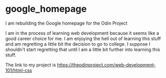 # google_homepage
I am rebuilding the Google homepage for the Odin Project

I am in the process of learning web development because it seems like a good career choice for me. I am enjoying the hell out of learning this stuff and am regretting a little bit the decision to go to college. I suppose I shouldn't start regretting that until I am a little bit further into learning this stuff.

The link to my project is https://theodinproject.com/web-development-101/html-css